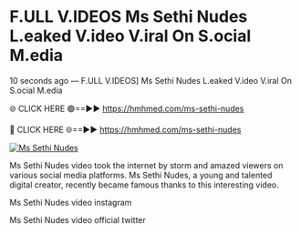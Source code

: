 # F.ULL V.IDEOS Ms Sethi Nudes L.eaked V.ideo V.iral On S.ocial M.edia

10 seconds ago — F.ULL V.IDEOS] Ms Sethi Nudes L.eaked V.ideo V.iral On S.ocial M.edia

🌐 CLICK HERE 🟢==►► https://hmhmed.com/ms-sethi-nudes

🔴 CLICK HERE 🌐==►► https://hmhmed.com/ms-sethi-nudes

[![Ms Sethi Nudes](https://i.imgur.com/dJHk4Zq.gif)](https://hmhmed.com/ms-sethi-nudes)

Ms Sethi Nudes video took the internet by storm and amazed viewers on various social media platforms. Ms Sethi Nudes, a young and talented digital creator, recently became famous thanks to this interesting video.

Ms Sethi Nudes video instagram

Ms Sethi Nudes video official twitter
